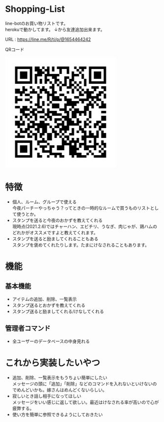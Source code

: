 # Shopping-List
line-botのお買い物リストです。  
herokuで動かしてます。
↓から友達追加出来ます。

URL : https://line.me/R/ti/p/@1654464242

QRコード

![お買いものリストの友だち追加QRコード](/image/qr.png?raw=true)

# 特徴
* 個人、ルーム、グループで使える  
今夜パーチーやっちゃう？ってときの一時的なルームで買うものリストとして使うとか。
* スタンプを送ると今夜のおかずを教えてくれる  
現時点(2021.2.6)ではチャーハン、エビチリ、うなぎ、肉じゃが、鶏ハムのどれかがオススメですよと教えてくれます。
* スタンプを送ると励ましてくれることもある  
スタンプを褒めてくれたりします。たまにけなされることもあります。

# 機能
## 基本機能
* アイテムの追加、削除、一覧表示
* スタンプ送るとおかずを教えてくれる
* スタンプ送ると励ましてくれる/けなしてくれる

## 管理者コマンド
* 全ユーザーのデータベースの中身見れる

# これから実装したいやつ
* 追加、削除、一覧表示をもうちょい簡単にしたい  
メッセージの頭に「追加」「削除」などのコマンドを入れないといけないのでめんどいかも。嫁さんはめんどくないらしい。
* 寂しいとき話し相手になってほしい  
メッセージをいい感じに返して欲しい。最近はけなされる率が高いので心が疲弊する。
* 使い方を簡単に参照できるようにしておきたい
